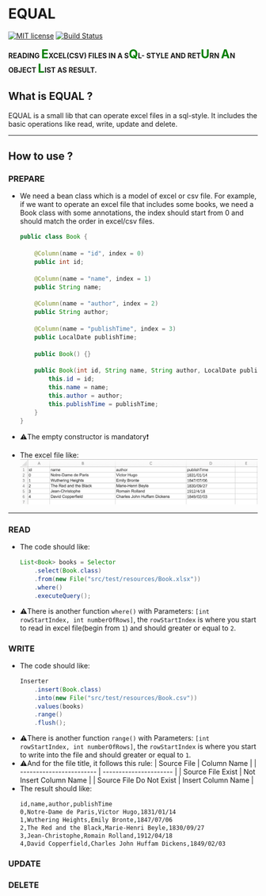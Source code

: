 # EQUAL

[![MIT license](http://img.shields.io/badge/license-MIT-brightgreen.svg)]()
[![Build Status](https://github.com/gnahZ-eH/equal/workflows/Java%20CI/badge.svg)](https://github.com/gnahZ-eH/equal/actions)

**READING <font color='green' size='5'>E</font>XCEL(CSV) FILES IN A S<font color='green' size='5'>Q</font>L- STYLE AND RET<font color='green' size='5'>U</font>RN <font color='green' size='5'>A</font>N OBJECT <font color='green' size='5'>L</font>IST AS RESULT.**

## What is EQUAL ?
EQUAL is a small lib that can operate excel files in a sql-style. It includes the basic operations like read, write, update and delete.

---

## How to use ?
### PREPARE
- We need a bean class which is a model of excel or csv file. For example, if we want to operate an excel file that includes some books, we need a Book class with some annotations, the index should start from 0 and should match the order in excel/csv files.
    ```java
    public class Book {

        @Column(name = "id", index = 0)
        public int id;

        @Column(name = "name", index = 1)
        public String name;

        @Column(name = "author", index = 2)
        public String author;

        @Column(name = "publishTime", index = 3)
        public LocalDate publishTime;

        public Book() {}

        public Book(int id, String name, String author, LocalDate publishTime) {
            this.id = id;
            this.name = name;
            this.author = author;
            this.publishTime = publishTime;
        }
    }
    ```
- ⚠️The empty constructor is mandatory❗

- The excel file like:
    ![](./src/test/resources/imgs/Book.png)

---

### READ 
- The code should like:
    ```java
    List<Book> books = Selector
        .select(Book.class)
        .from(new File("src/test/resources/Book.xlsx"))
        .where()
        .executeQuery();
    ```
-  ⚠️There is another function `where()` with Parameters: `[int rowStartIndex, int numberOfRows]`, the `rowStartIndex` is where you start to read in excel file(begin from `1`) and should greater or equal to `2`.

### WRITE
- The code should like:
    ```java
    Inserter
        .insert(Book.class)
        .into(new File("src/test/resources/Book.csv"))
        .values(books)
        .range()
        .flush();
    ```
-  ⚠️There is another function `range()` with Parameters: `[int rowStartIndex, int numberOfRows]`, the `rowStartIndex` is where you start to write into the file and should greater or equal to `1`.
-  ⚠️And for the file title, it follows this rule:
   | Source File              | Column Name            |
   | ------------------------ | ---------------------- |
   | Source File Exist        | Not Insert Column Name |
   | Source File Do Not Exist | Insert Column Name     |
-  The result should like:
    ```csv
    id,name,author,publishTime
    0,Notre-Dame de Paris,Victor Hugo,1831/01/14
    1,Wuthering Heights,Emily Bronte,1847/07/06
    2,The Red and the Black,Marie-Henri Beyle,1830/09/27
    3,Jean-Christophe,Romain Rolland,1912/04/18
    4,David Copperfield,Charles John Huffam Dickens,1849/02/03
    ```
### UPDATE
### DELETE